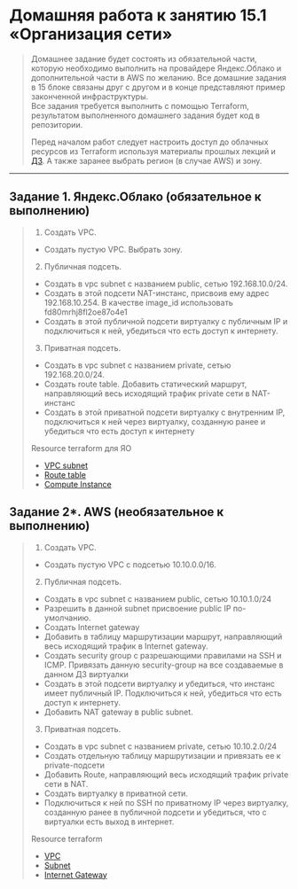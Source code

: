 # Домашняя работа к занятию 15.1 «Организация сети»

> Домашнее задание будет состоять из обязательной части, которую необходимо выполнить на провайдере Яндекс.Облако и дополнительной части в AWS по желанию. Все домашние задания в 15 блоке связаны друг с другом и в конце представляют пример законченной инфраструктуры.  
> Все задания требуется выполнить с помощью Terraform, результатом выполненного домашнего задания будет код в репозитории. 
> 
> Перед началом работ следует настроить доступ до облачных ресурсов из Terraform используя материалы прошлых лекций и [ДЗ](https://github.com/netology-code/virt-homeworks/tree/master/07-terraform-02-syntax ). А также заранее выбрать регион (в случае AWS) и зону.

---
## Задание 1. Яндекс.Облако (обязательное к выполнению)

> 1. Создать VPC.
> - Создать пустую VPC. Выбрать зону.
> 2. Публичная подсеть.
> - Создать в vpc subnet с названием public, сетью 192.168.10.0/24.
> - Создать в этой подсети NAT-инстанс, присвоив ему адрес 192.168.10.254. В качестве image_id использовать fd80mrhj8fl2oe87o4e1
> - Создать в этой публичной подсети виртуалку с публичным IP и подключиться к ней, убедиться что есть доступ к интернету.
> 3. Приватная подсеть.
> - Создать в vpc subnet с названием private, сетью 192.168.20.0/24.
> - Создать route table. Добавить статический маршрут, направляющий весь исходящий трафик private сети в NAT-инстанс
> - Создать в этой приватной подсети виртуалку с внутренним IP, подключиться к ней через виртуалку, созданную ранее и убедиться что есть доступ к интернету
>
> Resource terraform для ЯО
> - [VPC subnet](https://registry.terraform.io/providers/yandex-cloud/yandex/latest/docs/resources/vpc_subnet)
> - [Route table](https://registry.terraform.io/providers/yandex-cloud/yandex/latest/docs/resources/vpc_route_table)
> - [Compute Instance](https://registry.terraform.io/providers/yandex-cloud/yandex/latest/docs/resources/compute_instance)

## Задание 2*. AWS (необязательное к выполнению)

> 1. Создать VPC.
> - Cоздать пустую VPC с подсетью 10.10.0.0/16.
> 2. Публичная подсеть.
> - Создать в vpc subnet с названием public, сетью 10.10.1.0/24
> - Разрешить в данной subnet присвоение public IP по-умолчанию. 
> - Создать Internet gateway 
> - Добавить в таблицу маршрутизации маршрут, направляющий весь исходящий трафик в Internet gateway.
> - Создать security group с разрешающими правилами на SSH и ICMP. Привязать данную security-group на все создаваемые в данном ДЗ виртуалки
> - Создать в этой подсети виртуалку и убедиться, что инстанс имеет публичный IP. Подключиться к ней, убедиться что есть доступ к интернету.
> - Добавить NAT gateway в public subnet.
> 3. Приватная подсеть.
> - Создать в vpc subnet с названием private, сетью 10.10.2.0/24
> - Создать отдельную таблицу маршрутизации и привязать ее к private-подсети
> - Добавить Route, направляющий весь исходящий трафик private сети в NAT.
> - Создать виртуалку в приватной сети.
> - Подключиться к ней по SSH по приватному IP через виртуалку, созданную ранее в публичной подсети и убедиться, что с виртуалки есть выход в интернет.
>
> Resource terraform
> - [VPC](https://registry.terraform.io/providers/hashicorp/aws/latest/docs/resources/vpc)
> - [Subnet](https://registry.terraform.io/providers/hashicorp/aws/latest/docs/resources/subnet)
> - [Internet Gateway](https://registry.terraform.io/providers/hashicorp/aws/latest/docs/resources/internet_gateway)
